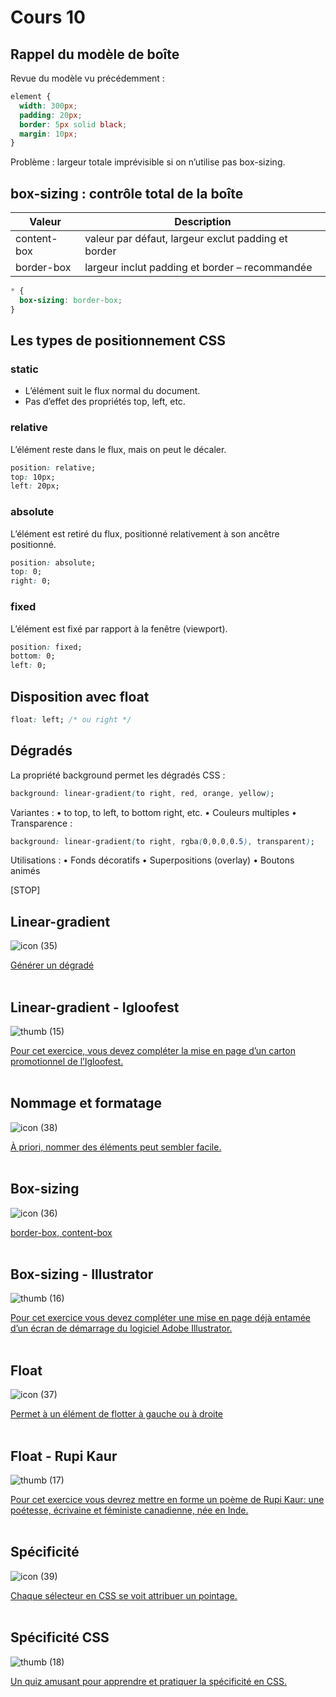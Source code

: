 # Cours 10

## Rappel du modèle de boîte

Revue du modèle vu précédemment :

```css
element {
  width: 300px;
  padding: 20px;
  border: 5px solid black;
  margin: 10px;
}
```

Problème : largeur totale imprévisible si on n’utilise pas box-sizing.

## box-sizing : contrôle total de la boîte

| Valeur | Description |
| ------ | ----------- |
| content-box | valeur par défaut, largeur exclut padding et border |
| border-box | largeur inclut padding et border – recommandée |

```css
* {
  box-sizing: border-box;
}
```

## Les types de positionnement CSS

### static

* L’élément suit le flux normal du document.
* Pas d’effet des propriétés top, left, etc.

### relative

L’élément reste dans le flux, mais on peut le décaler.

```css
position: relative;
top: 10px;
left: 20px;
```

### absolute

L’élément est retiré du flux, positionné relativement à son ancêtre positionné.

```css
position: absolute;
top: 0;
right: 0;
```

### fixed

L’élément est fixé par rapport à la fenêtre (viewport).

```css
position: fixed;
bottom: 0;
left: 0;
```

## Disposition avec float

```css
float: left; /* ou right */
```

## Dégradés

La propriété background permet les dégradés CSS :

```css
background: linear-gradient(to right, red, orange, yellow);
```

Variantes :
	•	to top, to left, to bottom right, etc.
	•	Couleurs multiples
	•	Transparence :

```css
background: linear-gradient(to right, rgba(0,0,0,0.5), transparent);
```

Utilisations :
	•	Fonds décoratifs
	•	Superpositions (overlay)
	•	Boutons animés

[STOP]

## Linear-gradient

![icon (35)](https://github.com/user-attachments/assets/6f73a468-730e-4196-898e-08ad4add85f4)

[Générer un dégradé](https://tim-montmorency.com/compendium/582-111%E2%80%93web1/css/linear-gradient.html)
<br>
<br>


## Linear-gradient - Igloofest

![thumb (15)](https://github.com/user-attachments/assets/91634eaf-e692-404f-ba25-6c37ed797249)


[Pour cet exercice, vous devez compléter la mise en page d’un carton promotionnel de l’Igloofest.](https://tim-montmorency.com/compendium/582-111%E2%80%93web1/exercices/igloofest.html)
<br>
<br>


## Nommage et formatage

![icon (38)](https://github.com/user-attachments/assets/6638b3ef-1be7-4921-a90d-55b4a28a6c80)


[À priori, nommer des éléments peut sembler facile.](https://tim-montmorency.com/compendium/582-111%E2%80%93web1/css/nommage-et-formatage.html)
<br>
<br>


## Box-sizing

![icon (36)](https://github.com/user-attachments/assets/d48189c1-ac34-44c2-a55d-04ea8afb3bb1)


[border-box, content-box](https://tim-montmorency.com/compendium/582-111%E2%80%93web1/css/box-sizing.html)
<br>
<br>


## Box-sizing - Illustrator

![thumb (16)](https://github.com/user-attachments/assets/c631ee38-ed4a-4577-994a-fc96572773d3)

[Pour cet exercice vous devez compléter une mise en page déjà entamée d’un écran de démarrage du logiciel Adobe Illustrator.](https://tim-montmorency.com/compendium/582-111%E2%80%93web1/exercices/illustrator.html)
<br>
<br>


## Float

![icon (37)](https://github.com/user-attachments/assets/0548380f-c082-4d8d-a0df-03a73b7ead0a)

[Permet à un élément de flotter à gauche ou à droite](https://tim-montmorency.com/compendium/582-111%E2%80%93web1/css/float.html)
<br>
<br>


## Float - Rupi Kaur

![thumb (17)](https://github.com/user-attachments/assets/99dc4e72-d8a4-4fac-9385-f1692d5157b1)

[Pour cet exercice vous devrez mettre en forme un poème de Rupi Kaur: une poétesse, écrivaine et féministe canadienne, née en Inde.](https://tim-montmorency.com/compendium/582-111%E2%80%93web1/exercices/rupi-kaur.html)
<br>
<br>


## Spécificité

![icon (39)](https://github.com/user-attachments/assets/7149bf9d-c686-4b85-999a-0989e4ac22b4)

[Chaque sélecteur en CSS se voit attribuer un pointage.](https://tim-montmorency.com/compendium/582-111%E2%80%93web1/css/specificite.html)
<br>
<br>


## Spécificité CSS

![thumb (18)](https://github.com/user-attachments/assets/4dbb524a-4f8c-45a1-8302-40770d7bbc78)

[Un quiz amusant pour apprendre et pratiquer la spécificité en CSS.](https://css-specificity.smnarnold.com/?level=tag-vs-class)
<br>
<br>

